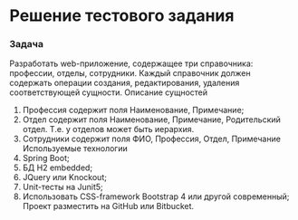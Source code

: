 # Решение тестового задания

### Задача
Разработать web-приложение, содержащее три справочника: профессии, отделы, сотрудники.
Каждый справочник должен содержать операции создания, редактирования, удаления
соответствующей сущности.
Описание сущностей
1. Профессия содержит поля Наименование, Примечание;
2. Отдел содержит поля Наименование, Примечание, Родительский отдел. Т.е. у отделов может
быть иерархия.
3. Сотрудники содержит поля ФИО, Профессия, Отдел, Примечание
Используемые технологии
1. Spring Boot;
2. БД H2 embedded;
3. JQuery или Knockout;
4. Unit-тесты на Junit5;
5. Использовать CSS-framework Bootstrap 4 или другой современный;
Проект разместить на GitHub или Bitbucket.